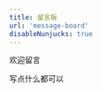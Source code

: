 ```yaml
---
title: 留言板
url: 'message-board'
disableNunjucks: true
---
```


<p style={{textAlign: 'center'}}>
欢迎留言
</p>
<p style={{textAlign: 'center'}}>
写点什么都可以
</p>